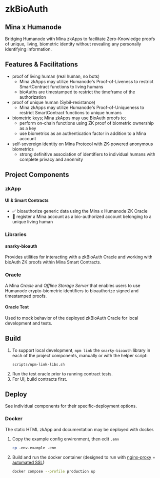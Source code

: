 # zkBioAuth

## Mina x Humanode

Bridging Humanode with Mina zkApps to facilitate Zero-Knowledge proofs of
unique, living, biometric identity without revealing any personally identifying
information.

## Features & Facilitations

- proof of living human (real human, no bots)
  - Mina zkApps may utilize Humanode's Proof-of-Liveness to restrict
    SmartContract functions to living humans
  - bioAuths are timestamped to restrict the timeframe of the authorization
- proof of unique human (Sybil-resistance)
  - Mina zkApps may utilize Humanode's Proof-of-Uniqueness to restrict
    SmartContract functions to unique humans
- biometric keys; Mina zkApps may use BioAuth proofs to;
  - perform on-chain functions using ZK proof of biometric ownership as a key
  - use biometrics as an authentication factor in addition to a Mina account
- self-sovereign identity on Mina Protocol with ZK-powered anonymous biometrics
  - strong definitive association of identifiers to individual humans with
    complete privacy and anonmity

## Project Components

### zkApp

#### UI & Smart Contracts

- ✅ bioauthorize generic data using the Mina x Humanode ZK Oracle
- 🚧 register a Mina account as a bio-authorized account belonging to a unique
  living human

### Libraries

#### snarky-bioauth

Provides utilities for interacting with a zkBioAuth Oracle and working with
bioAuth ZK proofs within Mina Smart Contracts.

### Oracle

A Mina _Oracle_ and _Offline Storage Server_ that enables users to use Humanode
crypto-biometric identifiers to bioauthorize signed and timestamped proofs.

#### Oracle Test

Used to mock behavior of the deployed zkBioAuth Oracle for local development and
tests.

## Build

1. To support local development, `npm link` the `snarky-bioauth` library in each
   of the project components, manually or with the helper script:
   ```sh
   scripts/npm-link-libs.sh
   ```
1. Run the test oracle prior to running contract tests.
1. For UI, build contracts first.

## Deploy

See individual components for their specific-deployment options.

### Docker

The static HTML zkApp and documentation may be deployed with docker.

1. Copy the example config environment, then edit `.env`
   ```sh
   cp .env.example .env
   ```
1. Build and run the docker container (designed to run with
   [nginx-proxy](https://github.com/nginx-proxy/nginx-proxy) +
   [automated SSL](https://github.com/nginx-proxy/acme-companion))
   ```sh
   docker compose --profile production up
   ```
